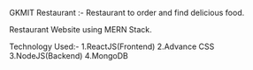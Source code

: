 GKMIT Restaurant :- Restaurant to order and find delicious food.

Restaurant Website using MERN Stack.

Technology Used:-
1.ReactJS(Frontend)
2.Advance CSS
3.NodeJS(Backend)
4.MongoDB

